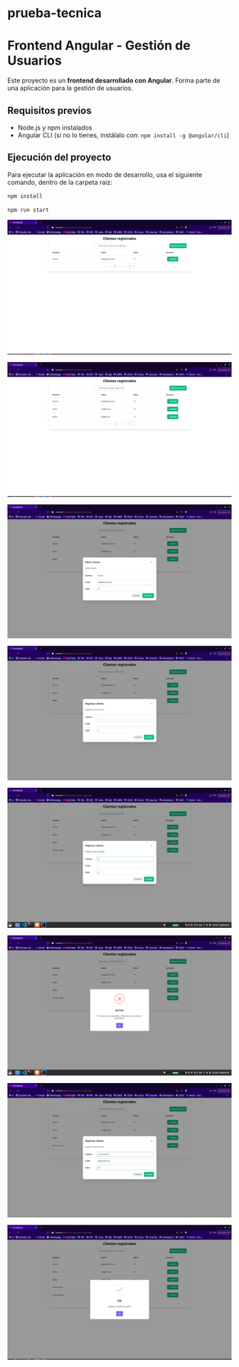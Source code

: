 # prueba-tecnica

# Frontend Angular - Gestión de Usuarios

Este proyecto es un **frontend desarrollado con Angular**. Forma parte de una aplicación para la gestión de usuarios.

## Requisitos previos

- Node.js y npm instalados
- Angular CLI (si no lo tienes, instálalo con: `npm install -g @angular/cli`)

## Ejecución del proyecto

Para ejecutar la aplicación en modo de desarrollo, usa el siguiente comando, dentro de la carpeta raiz:

```bash
npm install
```

```bash
npm run start
```


![img1](frontend/img/1.png)

![img2](frontend/img/2.png)

![img3](frontend/img/3.png)

![img4](frontend/img/4.png)

![img5](frontend/img/5.png)

![img6](frontend/img/6.png)

![img7](frontend/img/7.png)

![img8](frontend/img/8.png)



